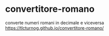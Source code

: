 # convertitore-romano
converte numeri romani in decimale e viceversa
https://tlcturnog.github.io/convertitore-romano/
